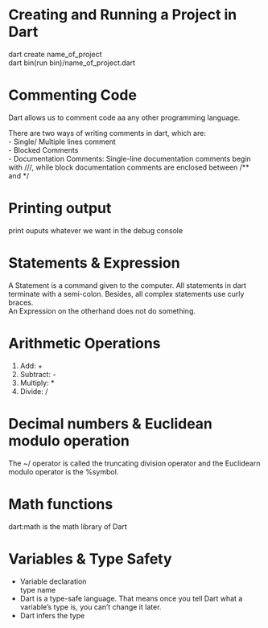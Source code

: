 # Creating and Running a Project in Dart

dart create name_of_project <br>
dart bin(run bin)/name_of_project.dart

# Commenting Code

Dart allows us to comment code aa any other programming language.

There are two ways of writing comments in dart, which are: <br>
        - Single/ Multiple lines comment
        <br>
        - Blocked Comments
        <br>
        - Documentation Comments: Single-line documentation comments begin with ///, while block documentation comments are enclosed between /** and */
        <br>

# Printing output

print ouputs whatever we want in the debug console 
<br>

# Statements & Expression

A Statement is a command given to the computer. All statements in dart terminate with a semi-colon. Besides, all complex statements use curly braces. <br>
An Expression on the otherhand does not do something.

# Arithmetic Operations
1) Add: + <br>
2) Subtract: - <br>
3) Multiply: * <br>
4) Divide: / <br>

# Decimal numbers & Euclidean modulo operation
 The ~/ operator is called the truncating division operator and the Euclidearn modulo operator is the %symbol.<br>

 # Math functions
 dart:math is the math library of Dart

 # Variables & Type Safety
 
- Variable declaration <br>
 type name <br>
- Dart is a type-safe language. That means once you tell Dart what a variable’s type is, you can’t change it later. <br>
- Dart infers
the type





